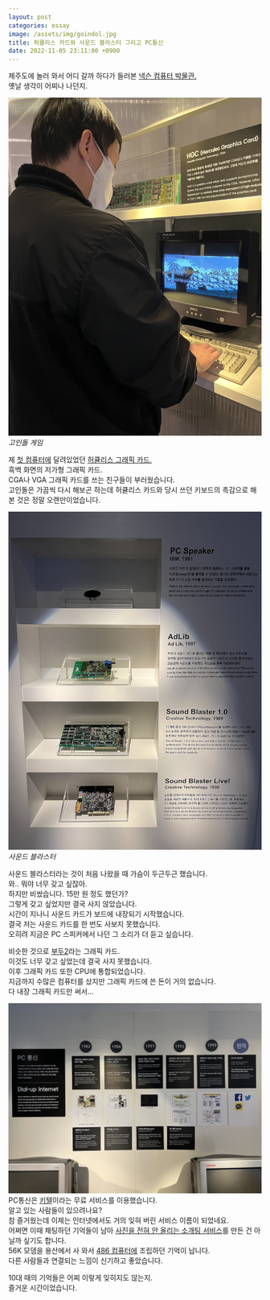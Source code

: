 ```yaml
---
layout: post
categories: essay
image: /assets/img/goindol.jpg
title: 허큘리스 카드와 사운드 블라스터 그리고 PC통신
date: 2022-11-05 23:11:00 +0900
---
```


제주도에 놀러 와서 어디 갈까 하다가 들러본 [넥슨 컴퓨터 박물관.](https://computermuseum.nexon.com/)  
옛날 생각이 어찌나 나던지.

![](/assets/img/goindol.jpg)  
*고인돌 게임*

제 [첫 컴퓨터에](/essay/2021/08/23/첫-컴퓨터의-추억.html) 달려있었던 [허큘리스 그래픽 카드.](https://namu.wiki/w/%ED%97%88%ED%81%98%EB%A6%AC%EC%8A%A4%20%EA%B7%B8%EB%9E%98%ED%94%BD%20%EC%B9%B4%EB%93%9C)  
흑백 화면의 저가형 그래픽 카드.  
CGA나 VGA 그래픽 카드를 쓰는 친구들이 부러웠습니다.  
고인돌은 가끔씩 다시 해보곤 하는데 허큘리스 카드와 당시 쓰던 키보드의 촉감으로 해본 것은 정말 오랜만이었습니다.

![](/assets/img/sound-blaster.jpg)  
*사운드 블라스터*

사운드 블라스터라는 것이 처음 나왔을 때 가슴이 두근두근 했습니다.  
와.. 뭐야 너무 갖고 싶잖아.  
하지만 비쌌습니다. 15만 원 정도 했던가?  
그렇게 갖고 싶었지만 결국 사지 않았습니다.  
시간이 지나니 사운드 카드가 보드에 내장되기 시작했습니다.  
결국 저는 사운드 카드를 한 번도 사보지 못했습니다.  
오히려 지금은 PC 스피커에서 나던 그 소리가 더 듣고 싶습니다.

비슷한 것으로 [부두2](https://namu.wiki/w/Voodoo#s-2.3)라는 그래픽 카드.  
이것도 너무 갖고 싶었는데 결국 사지 못했습니다.  
이후 그래픽 카드 또한 CPU에 통합되었습니다.    
지금까지 수많은 컴퓨터를 샀지만 그래픽 카드에 쓴 돈이 거의 없습니다.    
다 내장 그래픽 카드만 써서...

![](/assets/img/kitel.jpg)
PC통신은 [키텔](https://namu.wiki/w/%ED%82%A4%ED%85%94)이라는 무료 서비스를 이용했습니다.  
알고 있는 사람들이 있으려나요?  
참 즐거웠는데 이제는 인터넷에서도 거의 잊혀 버린 서비스 이름이 되었네요.  
어쩌면 이때 채팅하던 기억들이 남아 [사진을 전혀 안 올리는 소개팅 서비스](https://withcoffee.app/)를 만든 건 아닐까 싶기도 합니다.  
56K 모뎀을 용산에서 사 와서 [486 컴퓨터에](/essay/2022/09/06/second-computer-486-dx2-50.html) 조립하던 기억이 납니다.  
다른 사람들과 연결되는 느낌이 신기하고 좋았습니다.

10대 때의 기억들은 어찌 이렇게 잊히지도 않는지.  
즐거운 시간이었습니다.